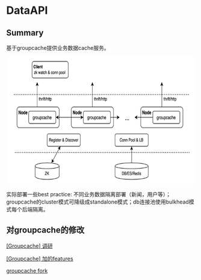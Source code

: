 # DataAPI

## Summary

基于groupcache提供业务数据cache服务。

<img src="https://github.com/cyber4ron/notes/blob/master/images/data_api_archt.jpg" width="691" height="338">

实际部署一些best practice: 不同业务数据隔离部署（新闻，用户等）；groupcache的cluster模式可降级成standalone模式；db连接池使用bulkhead模式每个后端隔离。

## 对groupcache的修改
<a href="https://docs.google.com/document/d/1v--UOH8MORQZZYfA0h8CwCrNQaUmQeJ_cPk_5pNObeA">[Groupcache] 调研</a>

<a href="https://docs.google.com/document/d/11fE2Tw8QJ2dbMFBa4sOPPfoNvunhZ40eXgSY77g73lk">[Groupcache] 加的features</a>

<a href="https://github.com/cyber4ron/groupcache">groupcache fork</a>
